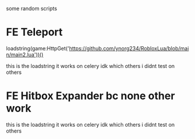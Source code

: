 some random scripts

# FE Teleport

loadstring(game:HttpGet('https://github.com/ynorg234/RobloxLua/blob/main/main2.lua'))()

this is the loadstring it works on celery idk which others i didnt test on others


# FE Hitbox Expander bc none other work





this is the loadstring it works on celery idk which others i didnt test on others
